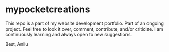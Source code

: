 # mypocketcreations
This repo is a part of my website development portfolio. 
Part of an ongoing project.
Feel free to look it over, comment, contribute, and/or criticize. 
I am continuously learning and always open to new suggestions. 

Best,
Anilu

